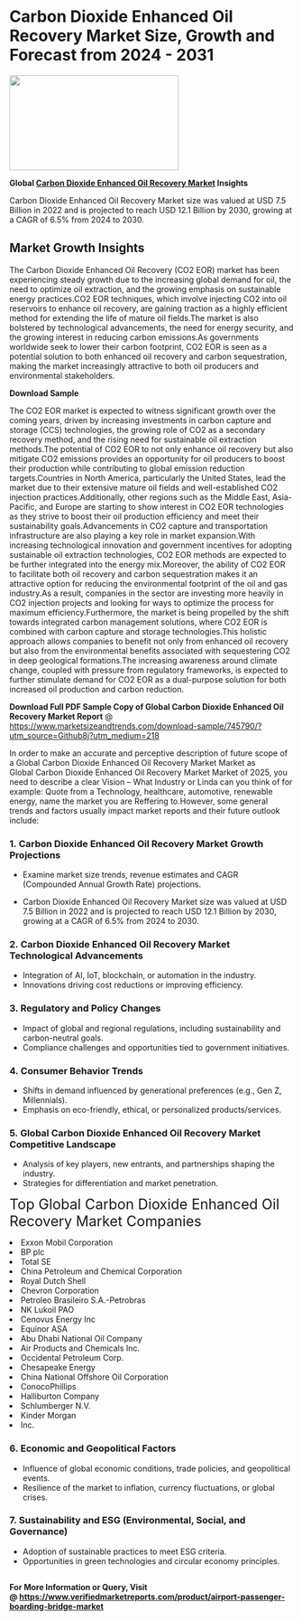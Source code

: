 <H1>Carbon Dioxide Enhanced Oil Recovery Market Size, Growth and Forecast from 2024 - 2031</H1><img class="aligncenter size-medium wp-image-584254" src="https://thirdeyenews.in/wp-content/uploads/2024/09/Global-Market-Research-300x168.jpeg" alt="" width="300" height="168" /><p><strong>Global&nbsp;<a href="https://www.marketsizeandtrends.com/download-sample/745790/?utm_source=Github8j?utm_medium=218">Carbon Dioxide Enhanced Oil Recovery Market</a> Insights</strong></p><p>Carbon Dioxide Enhanced Oil Recovery Market size was valued at USD 7.5 Billion in 2022 and is projected to reach USD 12.1 Billion by 2030, growing at a CAGR of 6.5% from 2024 to 2030.</p><p><h2>Market Growth Insights</h2> <p>The Carbon Dioxide Enhanced Oil Recovery (CO2 EOR) market has been experiencing steady growth due to the increasing global demand for oil, the need to optimize oil extraction, and the growing emphasis on sustainable energy practices.CO2 EOR techniques, which involve injecting CO2 into oil reservoirs to enhance oil recovery, are gaining traction as a highly efficient method for extending the life of mature oil fields.The market is also bolstered by technological advancements, the need for energy security, and the growing interest in reducing carbon emissions.As governments worldwide seek to lower their carbon footprint, CO2 EOR is seen as a potential solution to both enhanced oil recovery and carbon sequestration, making the market increasingly attractive to both oil producers and environmental stakeholders.</p> <p><strong>Download Sample</strong></p> <p>The CO2 EOR market is expected to witness significant growth over the coming years, driven by increasing investments in carbon capture and storage (CCS) technologies, the growing role of CO2 as a secondary recovery method, and the rising need for sustainable oil extraction methods.The potential of CO2 EOR to not only enhance oil recovery but also mitigate CO2 emissions provides an opportunity for oil producers to boost their production while contributing to global emission reduction targets.Countries in North America, particularly the United States, lead the market due to their extensive mature oil fields and well-established CO2 injection practices.Additionally, other regions such as the Middle East, Asia-Pacific, and Europe are starting to show interest in CO2 EOR technologies as they strive to boost their oil production efficiency and meet their sustainability goals.Advancements in CO2 capture and transportation infrastructure are also playing a key role in market expansion.With increasing technological innovation and government incentives for adopting sustainable oil extraction technologies, CO2 EOR methods are expected to be further integrated into the energy mix.Moreover, the ability of CO2 EOR to facilitate both oil recovery and carbon sequestration makes it an attractive option for reducing the environmental footprint of the oil and gas industry.As a result, companies in the sector are investing more heavily in CO2 injection projects and looking for ways to optimize the process for maximum efficiency.Furthermore, the market is being propelled by the shift towards integrated carbon management solutions, where CO2 EOR is combined with carbon capture and storage technologies.This holistic approach allows companies to benefit not only from enhanced oil recovery but also from the environmental benefits associated with sequestering CO2 in deep geological formations.The increasing awareness around climate change, coupled with pressure from regulatory frameworks, is expected to further stimulate demand for CO2 EOR as a dual-purpose solution for both increased oil production and carbon reduction.</p> <p><span class=""><strong>Download Full PDF Sample Copy of Global Carbon Dioxide Enhanced Oil Recovery Market Report</strong> @ <a href="https://www.marketsizeandtrends.com/download-sample/745790/?utm_source=Github8j?utm_medium=218" target="_blank">https://www.marketsizeandtrends.com/download-sample/745790/?utm_source=Github8j?utm_medium=218</a></span></p><p>In order to make an accurate and perceptive description of future scope of a Global&nbsp;Carbon Dioxide Enhanced Oil Recovery Market Market as Global&nbsp;Carbon Dioxide Enhanced Oil Recovery Market Market of 2025, you need to describe a clear Vision &ndash; What Industry or Linda can you think of for example: Quote from a Technology, healthcare, automotive, renewable energy, name the market you are Reffering to.However, some general trends and factors usually impact market reports and their future outlook include:</p><h3>1.&nbsp;<strong>Carbon Dioxide Enhanced Oil Recovery Market Growth Projections</strong></h3><ul><li>Examine market size trends, revenue estimates and CAGR (Compounded Annual Growth Rate) projections.</li><li><p>Carbon Dioxide Enhanced Oil Recovery Market size was valued at USD 7.5 Billion in 2022 and is projected to reach USD 12.1 Billion by 2030, growing at a CAGR of 6.5% from 2024 to 2030.</p></li></ul><h3>2.&nbsp;<strong>Carbon Dioxide Enhanced Oil Recovery Market Technological Advancements</strong></h3><ul><li>Integration of AI, IoT, blockchain, or automation in the industry.</li><li>Innovations driving cost reductions or improving efficiency.</li></ul><h3>3.&nbsp;<strong>Regulatory and Policy Changes</strong></h3><ul><li>Impact of global and regional regulations, including sustainability and carbon-neutral goals.</li><li>Compliance challenges and opportunities tied to government initiatives.</li></ul><h3>4.&nbsp;<strong>Consumer Behavior Trends</strong></h3><ul><li>Shifts in demand influenced by generational preferences (e.g., Gen Z, Millennials).</li><li>Emphasis on eco-friendly, ethical, or personalized products/services.</li></ul><h3>5.&nbsp;<strong>Global Carbon Dioxide Enhanced Oil Recovery Market Competitive Landscape</strong></h3><ul><li>Analysis of key players, new entrants, and partnerships shaping the industry.</li><li>Strategies for differentiation and market penetration.</li></ul><p data-pm-slice="1 1 []"><span style="color: inherit; font-family: inherit; font-size: 25px;">Top Global Carbon Dioxide Enhanced Oil Recovery Market Companies</span></p><div class="" data-test-id=""><p><li>Exxon Mobil Corporation</li><li> BP plc</li><li> Total SE</li><li> China Petroleum and Chemical Corporation</li><li> Royal Dutch Shell</li><li> Chevron Corporation</li><li> Petroleo Brasileiro S.A.-Petrobras</li><li> NK Lukoil PAO</li><li> Cenovus Energy Inc</li><li> Equinor ASA</li><li> Abu Dhabi National Oil Company</li><li> Air Products and Chemicals Inc.</li><li> Occidental Petroleum Corp.</li><li> Chesapeake Energy</li><li> China National Offshore Oil Corporation</li><li> ConocoPhillips</li><li> Halliburton Company</li><li> Schlumberger N.V.</li><li> Kinder Morgan</li><li> Inc.</li></p></div><h3>6.&nbsp;<strong>Economic and Geopolitical Factors</strong></h3><ul><li>Influence of global economic conditions, trade policies, and geopolitical events.</li><li>Resilience of the market to inflation, currency fluctuations, or global crises.</li></ul><h3>7.&nbsp;<strong>Sustainability and ESG (Environmental, Social, and Governance)</strong></h3><ul><li>Adoption of sustainable practices to meet ESG criteria.</li><li>Opportunities in green technologies and circular economy principles.</li></ul><h2><strong style="font-size: 14px;">For More Information or Query, Visit @&nbsp;</strong><a style="background-color: #ffffff; font-size: 14px;" href="https://www.marketsizeandtrends.com/report/carbon-dioxide-enhanced-oil-recovery-market/" target="_blank">https://www.verifiedmarketreports.com/product/airport-passenger-boarding-bridge-market</a></h2>